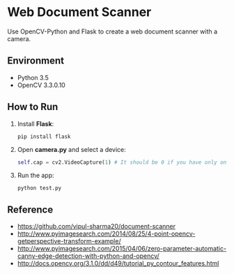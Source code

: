 # Web Document Scanner
Use OpenCV-Python and Flask to create a web document scanner with a camera.

## Environment
* Python 3.5
* OpenCV 3.3.0.10

## How to Run 
1. Install **Flask**:

    ```
    pip install flask
    ```

2. Open **camera.py** and select a device:

    ```python
    self.cap = cv2.VideoCapture(1) # It should be 0 if you have only one device.
    ```

3. Run the app:

    ```
    python test.py
    ```
   
## Reference
* https://github.com/vipul-sharma20/document-scanner
* http://www.pyimagesearch.com/2014/08/25/4-point-opencv-getperspective-transform-example/
* http://www.pyimagesearch.com/2015/04/06/zero-parameter-automatic-canny-edge-detection-with-python-and-opencv/
* http://docs.opencv.org/3.1.0/dd/d49/tutorial_py_contour_features.html



